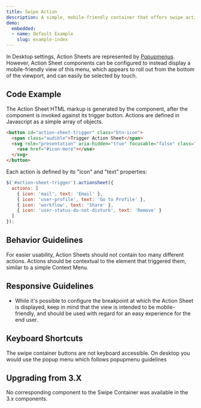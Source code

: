 ```yaml
---
title: Swipe Action
description: A simple, mobile-friendly container that offers swipe actions
demo:
  embedded:
  - name: Default Example
    slug: example-index
---
```


In Desktop settings, Action Sheets are represented by [Popupmenus](../popupmenu/readme.md).  However, Action Sheet components can be configured to instead display a mobile-friendly view of this menu, which appears to roll out from the bottom of the viewport, and can easily be selected by touch.

## Code Example

The Action Sheet HTML markup is generated by the component, after the component is invoked against its trigger button.  Actions are defined in Javascript as a simple array of objects.

```html
<button id="action-sheet-trigger" class="btn-icon">
  <span class="audible">Trigger Action Sheet</span>
  <svg role="presentation" aria-hidden="true" focusable="false" class="icon">
    <use href="#icon-more"></use>
  </svg>
</button>
```

Each action is defined by its "icon" and "text" properties:

```js
$('#action-sheet-trigger').actionsheet({
  actions: [
    { icon: 'mail', text: 'Email' },
    { icon: 'user-profile', text: 'Go to Profile' },
    { icon: 'workflow', text: 'Share' },
    { icon: 'user-status-do-not-disturb', text: 'Remove' }
  ]
});
```

## Behavior Guidelines

For easier usability, Action Sheets should not contain too many different actions.  Actions should be contextual to the element that triggered them, similar to a simple Context Menu.

## Responsive Guidelines

- While it's possible to configure the breakpoint at which the Action Sheet is displayed, keep in mind that the view is intended to be mobile-friendly, and should be used with regard for an easy experience for the end user.

## Keyboard Shortcuts

The swipe container buttons are not keyboard accessible. On desktop you would use the popup menu which follows popupmenu guidelines

## Upgrading from 3.X

No corresponding component to the Swipe Container was available in the 3.x components.
